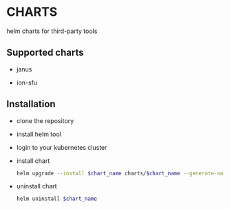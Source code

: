 # CHARTS

helm charts for third-party tools

## Supported charts

- janus

- ion-sfu

## Installation

- clone the repository

- install helm tool

- login to your kubernetes cluster

- install chart

    ``` zsh
    helm upgrade --install $chart_name charts/$chart_name --generate-name
    ```

- uninstall chart

    ``` zsh
    helm uninstall $chart_name
    ```

